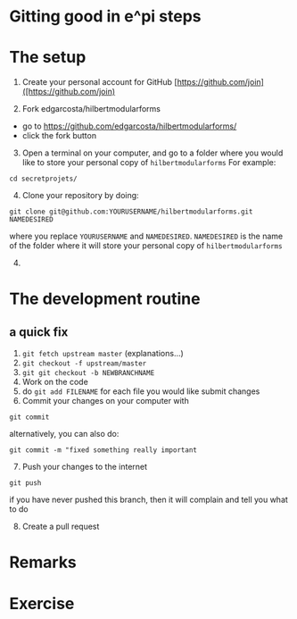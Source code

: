 # Gitting good in e^pi steps

# The setup

1. Create your personal account for GitHub
[https://github.com/join]([https://github.com/join)

2. Fork edgarcosta/hilbertmodularforms
 * go to https://github.com/edgarcosta/hilbertmodularforms/
 * click the fork button

3. Open a terminal on your computer, and go to a folder where you would like to store your personal copy of `hilbertmodularforms`
 For example:
 ```
 cd secretprojets/
 ```

4. Clone your repository by doing:
  ```
  git clone git@github.com:YOURUSERNAME/hilbertmodularforms.git NAMEDESIRED
  ```
  where you replace `YOURUSERNAME` and `NAMEDESIRED`.
  `NAMEDESIRED` is the name of the folder where it will store your personal copy of `hilbertmodularforms`

4. 


# The development routine

## a quick fix
  1. `git fetch upstream master` (explanations...)
  2. `git checkout -f upstream/master`
  3. `git git checkout -b NEWBRANCHNAME`
  4. Work on the code
  5. do `git add FILENAME` for each file you would like submit changes
  6. Commit your changes on your computer with 
  ```
  git commit
  ```
  alternatively, you can also do:
  ```
  git commit -m "fixed something really important
  ```
  7. Push your changes to the internet
  ```
  git push
  ```
  if you have never pushed this branch, then it will complain and tell you what to do

  8. Create a pull request

# Remarks

# Exercise


